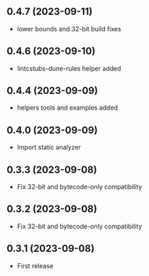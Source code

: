 ## 0.4.7 (2023-09-11)

* lower bounds and 32-bit build fixes

## 0.4.6 (2023-09-10)

* lintcstubs-dune-rules helper added

## 0.4.4 (2023-09-09)

* helpers tools and examples added

## 0.4.0 (2023-09-09)

* Import static analyzer

## 0.3.3 (2023-09-08)

* Fix 32-bit and bytecode-only compatibility

## 0.3.2 (2023-09-08)

* Fix 32-bit and bytecode-only compatibility

## 0.3.1 (2023-09-08)

* First release
